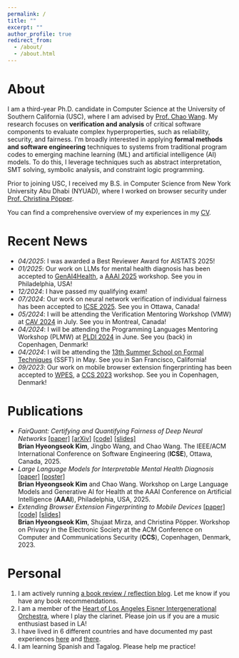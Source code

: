 ```yaml
---
permalink: /
title: ""
excerpt: ""
author_profile: true
redirect_from: 
  - /about/
  - /about.html
---
```


About
======
I am a third-year Ph.D. candidate in Computer Science at the University of Southern California (USC), where I am advised by [Prof. Chao Wang](https://sites.usc.edu/chaowang/).
My research focuses on **verification and analysis** of critical software components to evaluate complex hyperproperties, such as reliability, security, and fairness.
I'm broadly interested in applying **formal methods and software engineering** techniques to systems from traditional program codes to emerging machine learning (ML) and artificial intelligence (AI) models.
To do this, I leverage techniques such as abstract interpretation, SMT solving, symbolic analysis, and constraint logic programming.

Prior to joining USC, I received my B.S. in Computer Science from New York University Abu Dhabi (NYUAD), where I worked on browser security under [Prof. Christina Pöpper](https://poepper.net/).

You can find a comprehensive overview of my experiences in my [CV](https://drive.google.com/file/d/1vYMhmuqpDhews9zwUTwmF_xekgqTDyQt/view?usp=share_link).


Recent News
======
* *04/2025*: I was awarded a Best Reviewer Award for AISTATS 2025!
* *01/2025*: Our work on LLMs for mental health diagnosis has been accepted to [GenAI4Health](https://sites.google.com/view/genai4health-aaai-2025/home), a [AAAI 2025](https://aaai.org/conference/aaai/aaai-25/) workshop. See you in Philadelphia, USA!
* *12/2024*: I have passed my qualifying exam!
* *07/2024*: Our work on neural network verification of individual fairness has been accepted to [ICSE 2025](https://conf.researchr.org/home/icse-2025). See you in Ottawa, Canada!
* *05/2024*: I will be attending the Verification Mentoring Workshop (VMW) at [CAV 2024](https://i-cav.org/2024/) in July. See you in Montreal, Canada!
* *04/2024*: I will be attending the Programming Languages Mentoring Workshop (PLMW) at [PLDI 2024](https://pldi24.sigplan.org) in June. See you (back) in Copenhagen, Denmark!
* *04/2024*: I will be attending the [13th Summer School on Formal Techniques](https://fm.csl.sri.com/SSFT24/) (SSFT) in May. See you in San Francisco, California!
* *09/2023*: Our work on mobile browser extension fingerprinting has been accepted to [WPES](https://www.wpes2023.conf.kth.se/), a [CCS 2023](https://www.sigsac.org/ccs/CCS2023/) workshop. See you in Copenhagen, Denmark!

Publications
======
* *FairQuant: Certifying and Quantifying Fairness of Deep Neural Networks* [[paper]](https://briankim113.github.io/files/icse25-paper.pdf) [[arXiv]](https://arxiv.org/abs/2409.03220) [[code]](https://github.com/briankim113/FairQuant-Artifact) [[slides]](https://briankim113.github.io/files/icse25-slides.pdf)
<br> **Brian Hyeongseok Kim**, Jingbo Wang, and Chao Wang. The IEEE/ACM International Conference on Software Engineering (**ICSE**), Ottawa, Canada, 2025.
* *Large Language Models for Interpretable Mental Health Diagnosis* [[paper]](https://arxiv.org/abs/2501.07653) [[poster]](https://briankim113.github.io/files/genai4health25-poster.pdf)
<br> **Brian Hyeongseok Kim** and Chao Wang. Workshop on Large Language Models and Generative AI for Health at the AAAI Conference on Artificial Intelligence (**AAAI**), Philadelphia, USA, 2025.
* *Extending Browser Extension Fingerprinting to Mobile Devices* [[paper]](https://dl.acm.org/doi/abs/10.1145/3603216.3624955) [[code]](https://github.com/briankim113/WPES2023-Artifact) [[slides]](https://briankim113.github.io/files/wpes23-slides.pdf)
<br> **Brian Hyeongseok Kim**, Shujaat Mirza, and Christina Pöpper. Workshop on Privacy in the Electronic Society at the ACM Conference on Computer and Communications Security (**CCS**), Copenhagen, Denmark, 2023.

Personal
======
1. I am actively running [a book review / reflection blog](https://brianreadsbooks.wordpress.com/). Let me know if you have any book recommendations.
2. I am a member of the [Heart of Los Angeles Eisner Intergenerational Orchestra](https://www.holaio.org/), where I play the clarinet. Please join us if you are a music enthusiast based in LA!
3. I have lived in 6 different countries and have documented my past experiences [here](https://briankim113.wixsite.com/ciao-italia) and [there](https://briankim113.wixsite.com/nyuad).
4. I am learning Spanish and Tagalog. Please help me practice!
